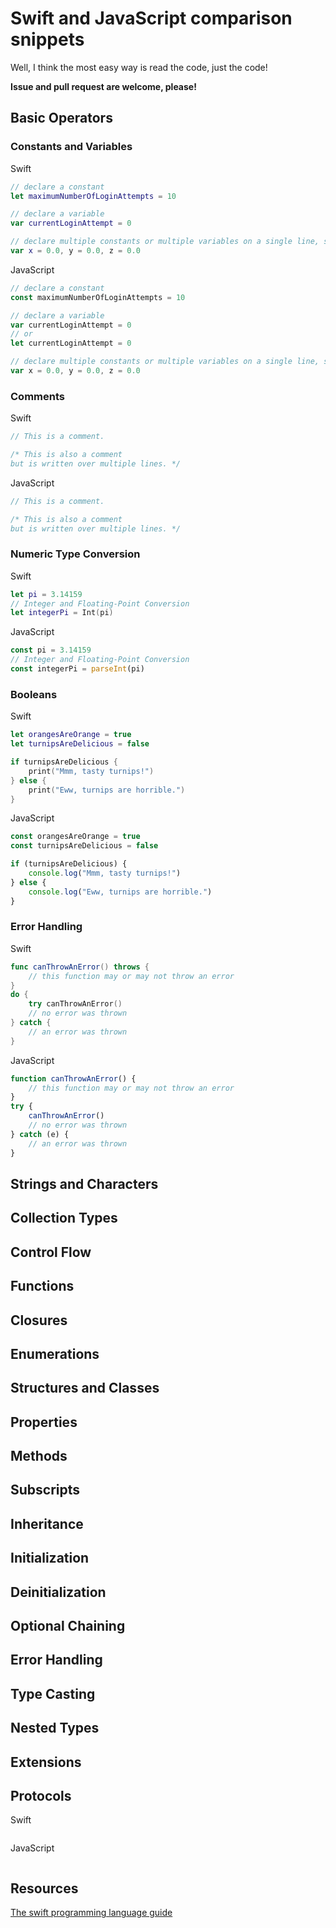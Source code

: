 # Swift and JavaScript comparison snippets
Well, I think the most easy way is read the code, just the code!

**Issue and pull request are welcome, please!**

## Basic Operators
### Constants and Variables
Swift

```swift
// declare a constant 
let maximumNumberOfLoginAttempts = 10

// declare a variable
var currentLoginAttempt = 0

// declare multiple constants or multiple variables on a single line, separated by commas
var x = 0.0, y = 0.0, z = 0.0
```

JavaScript
```javascript
// declare a constant 
const maximumNumberOfLoginAttempts = 10

// declare a variable
var currentLoginAttempt = 0 
// or 
let currentLoginAttempt = 0

// declare multiple constants or multiple variables on a single line, separated by commas
var x = 0.0, y = 0.0, z = 0.0

```

### Comments
Swift
```swift
// This is a comment.

/* This is also a comment
but is written over multiple lines. */

```

JavaScript
```javascript
// This is a comment.

/* This is also a comment
but is written over multiple lines. */

```

### Numeric Type Conversion

Swift
```swift
let pi = 3.14159
// Integer and Floating-Point Conversion
let integerPi = Int(pi)
```

JavaScript
```javascript
const pi = 3.14159
// Integer and Floating-Point Conversion
const integerPi = parseInt(pi)
```

### Booleans
Swift
```swift
let orangesAreOrange = true
let turnipsAreDelicious = false

if turnipsAreDelicious {
    print("Mmm, tasty turnips!")
} else {
    print("Eww, turnips are horrible.")
}
```

JavaScript
```javascript
const orangesAreOrange = true
const turnipsAreDelicious = false

if (turnipsAreDelicious) {
    console.log("Mmm, tasty turnips!")
} else {
    console.log("Eww, turnips are horrible.")
}
```

### Error Handling
Swift
```swift
func canThrowAnError() throws {
    // this function may or may not throw an error
}
do {
    try canThrowAnError()
    // no error was thrown
} catch {
    // an error was thrown
}

```

JavaScript
```javascript
function canThrowAnError() {
    // this function may or may not throw an error
}
try {
    canThrowAnError()
    // no error was thrown
} catch (e) {
    // an error was thrown
}
```

## Strings and Characters
## Collection Types
## Control Flow
## Functions
## Closures
## Enumerations
## Structures and Classes
## Properties
## Methods
## Subscripts
## Inheritance
## Initialization
## Deinitialization
## Optional Chaining
## Error Handling
## Type Casting
## Nested Types
## Extensions
## Protocols


Swift
```swift
```

JavaScript
```javascript
```


## Resources
[The swift programming language guide](https://docs.swift.org/swift-book/LanguageGuide/TheBasics.html)